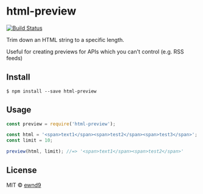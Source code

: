 # html-preview

[![Build Status](https://travis-ci.org/ewnd9/html-preview.svg?branch=master)](https://travis-ci.org/ewnd9/html-preview)

Trim down an HTML string to a specific length.

Useful for creating previews for APIs which you can't control (e.g. RSS feeds)

## Install

```
$ npm install --save html-preview
```

## Usage

```js
const preview = require('html-preview');

const html = '<span>text1</span><span>test2</span><span>test3</span>';
const limit = 10;

preview(html, limit); //=> '<span>text1</span><span>test2</span>'
```

## License

MIT © [ewnd9](http://ewnd9.com)
